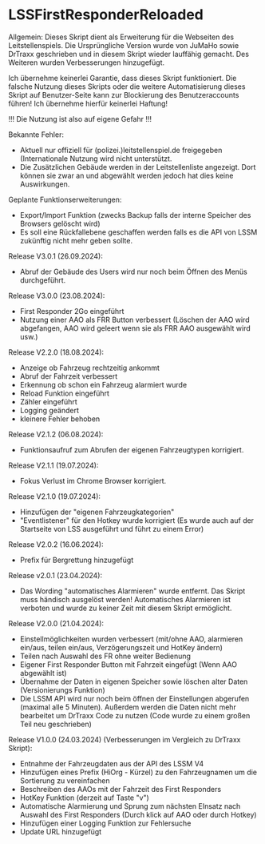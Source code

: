 # LSSFirstResponderReloaded

Allgemein:
Dieses Skript dient als Erweiterung für die Webseiten des Leitstellenspiels. 
Die Ursprüngliche Version wurde von JuMaHo sowie DrTraxx geschrieben und in diesem Skript wieder lauffähig gemacht. 
Des Weiteren wurden Verbesserungen hinzugefügt.

Ich übernehme keinerlei Garantie, dass dieses Skript funktioniert. Die falsche Nutzung dieses Skripts oder die weitere Automatisierung dieses Skript auf Benutzer-Seite kann zur Blockierung des Benutzeraccounts führen! Ich übernehme hierfür keinerlei Haftung! 

!!! Die Nutzung ist also auf eigene Gefahr !!!

Bekannte Fehler:
  -  Aktuell nur offiziell für (polizei.)leitstellenspiel.de freigegeben (Internationale Nutzung wird nicht unterstützt.
  -  Die Zusätzlichen Gebäude werden in der Leitstellenliste angezeigt. Dort können sie zwar an und abgewählt werden jedoch hat dies keine Auswirkungen.

Geplante Funktionserweiterungen:
  - Export/Import Funktion (zwecks Backup falls der interne Speicher des Browsers gelöscht wird)
  - Es soll eine Rückfallebene geschaffen werden falls es die API von LSSM zukünftig nicht mehr geben sollte.

Release V3.0.1 (26.09.2024):
  - Abruf der Gebäude des Users wird nur noch beim Öffnen des Menüs durchgeführt.

Release V3.0.0 (23.08.2024):
  - First Responder 2Go eingeführt
  - Nutzung einer AAO als FRR Button verbessert (Löschen der AAO wird abgefangen, AAO wird geleert wenn sie als FRR AAO ausgewählt wird usw.)

Release V2.2.0 (18.08.2024):
  - Anzeige ob Fahrzeug rechtzeitig ankommt
  - Abruf der Fahrzeit verbessert
  - Erkennung ob schon ein Fahrzeug alarmiert wurde
  - Reload Funktion eingeführt
  - Zähler eingeführt
  - Logging geändert
  - kleinere Fehler behoben

Release V2.1.2 (06.08.2024):
  - Funktionsaufruf zum Abrufen der eigenen Fahrzeugtypen korrigiert.

Release V2.1.1 (19.07.2024):
  - Fokus Verlust im Chrome Browser korrigiert.

Release V2.1.0 (19.07.2024):
  - Hinzufügen der "eigenen Fahrzeugkategorien"
  - "Eventlistener" für den Hotkey wurde korrigiert (Es wurde auch auf der Startseite von LSS ausgeführt und führt zu einem Error)

Release V2.0.2 (16.06.2024):
  - Prefix für Bergrettung hinzugefügt

Release v2.0.1 (23.04.2024):
  - Das Wording "automatisches Alarmieren" wurde entfernt. Das Skript muss händisch ausgelöst werden! Automatisches Alarmieren ist verboten und wurde zu keiner Zeit mit diesem Skript ermöglicht.

Release V2.0.0 (21.04.2024):
  - Einstellmöglichkeiten wurden verbessert (mit/ohne AAO, alarmieren ein/aus, teilen ein/aus, Verzögerungszeit und HotKey ändern)
  - Teilen nach Auswahl des FR ohne weiter Bedienung
  - Eigener First Responder Button mit Fahrzeit eingefügt (Wenn AAO abgewählt ist)
  - Übernahme der Daten in eigenen Speicher sowie löschen alter Daten (Versionierungs Funktion)
  - Die LSSM API wird nur noch beim öffnen der Einstellungen abgerufen (maximal alle 5 Minuten). Außerdem werden die Daten nicht mehr bearbeitet um DrTraxx Code zu nutzen (Code wurde zu einem großen Teil neu geschrieben)

Release V1.0.0 (24.03.2024) (Verbesserungen im Vergleich zu DrTraxx Skript):
  -  Entnahme der Fahrzeugdaten aus der API des LSSM V4
  -  Hinzufügen eines Prefix (HiOrg - Kürzel) zu den Fahrzeugnamen um die Sortierung zu vereinfachen
  -  Beschreiben des AAOs mit der Fahrzeit des First Responders
  -  HotKey Funktion (derzeit auf Taste "v")
  -  Automatische Alarmierung und Sprung zum nächsten EInsatz nach Auswahl des First Responders (Durch klick auf AAO oder durch Hotkey)
  -  Hinzufügen einer Logging Funktion zur Fehlersuche
  -  Update URL hinzugefügt
